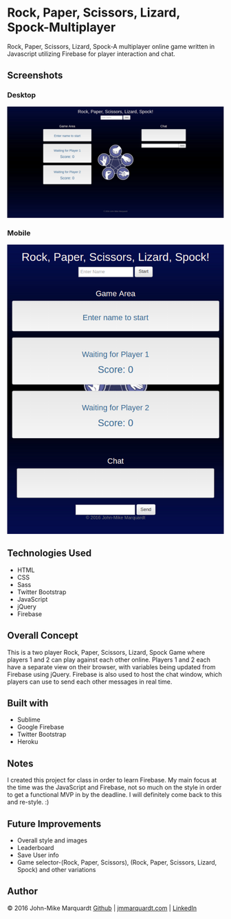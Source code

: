 # Rock, Paper, Scissors, Lizard, Spock-Multiplayer
Rock, Paper, Scissors, Lizard, Spock-A multiplayer online game written in Javascript utilizing Firebase for player interaction and chat.

## Screenshots
### Desktop
![ScreenShot](assets/images/screenshot_1.png)
### Mobile
![ScreenShot](assets/images/screenshot_2.png)

## Technologies Used
* HTML
* CSS
* Sass
* Twitter Bootstrap
* JavaScript
* jQuery
* Firebase

## Overall Concept
This is a two player Rock, Paper, Scissors, Lizard, Spock Game where players 1 and 2 can play against each other online.  Players 1  and 2 each have a separate view on their browser, with variables being updated from Firebase using jQuery.  Firebase is also used to host the chat window, which players can use to send each other messages in real time. 

## Built with
* Sublime
* Google Firebase
* Twitter Bootstrap
* Heroku

## Notes
I created this project for class in order to learn Firebase.  My main focus at the time was the JavaScript and Firebase, not so much on the style in order to get a functional MVP in by the deadline.  I will definitely come back to this and re-style. :)

## Future Improvements
* Overall style and images
* Leaderboard
* Save User info
* Game selector-(Rock, Paper, Scissors), (Rock, Paper, Scissors, Lizard, Spock) and other variations

## Author
&copy; 2016 John-Mike Marquardt [Github](https://github.com/codemarq) | [jmmarquardt.com](https://jmmarquardt.com) | [LinkedIn](https://www.linkedin.com/in/jmmarquardt)
